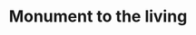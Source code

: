 ---
pid: llg124
title: Monument to the living
location_transcription: Rittenhouse Square
coordinates: "[-75.172555213164, 39.949751636253]"
zipcode: '19038'
gen_neighborhood: 
neighborhood: Glenside
outside_phl: 'Glenside PA '
age: '12'
age_range: 6-13
instagram: 
image_file_name: llg_124.jpg
proposal_transcription: |-
  - steps to the top for people to become their own monument
  - Blackboard 3D cube
  - Each side has a prompt
  - people can sign their names
topic: Person,Uplifting
topic_summary: 0, 0
type: Interactive,Sculpture Statue
keywords_other: two me, living, names, steps, blackboard, prompts
credit: "#Peep"
image_labels: 
twitter: 
facebook: 
permalink: "/monuments/llg124/"
layout: item-page
---